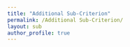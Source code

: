 ```yaml
---
title: "Additional Sub-Criterion"
permalink: /Additional Sub-Criterion/
layout: sub
author_profile: true
---
```

